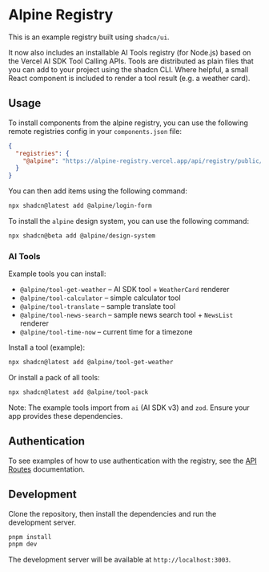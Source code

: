 # Alpine Registry

This is an example registry built using `shadcn/ui`.

It now also includes an installable AI Tools registry (for Node.js) based on the Vercel AI SDK Tool Calling APIs. Tools are distributed as plain files that you can add to your project using the shadcn CLI. Where helpful, a small React component is included to render a tool result (e.g. a weather card).

## Usage

To install components from the alpine registry, you can use the following remote registries config in your `components.json` file:

```json
{
  "registries": {
    "@alpine": "https://alpine-registry.vercel.app/api/registry/public/{name}"
  }
}
```

You can then add items using the following command:

```bash
npx shadcn@latest add @alpine/login-form
```

To install the `alpine` design system, you can use the following command:

```bash
npx shadcn@beta add @alpine/design-system
```

### AI Tools

Example tools you can install:

- `@alpine/tool-get-weather` – AI SDK tool + `WeatherCard` renderer
- `@alpine/tool-calculator` – simple calculator tool
- `@alpine/tool-translate` – sample translate tool
- `@alpine/tool-news-search` – sample news search tool + `NewsList` renderer
- `@alpine/tool-time-now` – current time for a timezone

Install a tool (example):

```bash
npx shadcn@latest add @alpine/tool-get-weather
```

Or install a pack of all tools:

```bash
npx shadcn@latest add @alpine/tool-pack
```

Note: The example tools import from `ai` (AI SDK v3) and `zod`. Ensure your app provides these dependencies.

## Authentication

To see examples of how to use authentication with the registry, see the [API Routes](./app/api/registry/README.md) documentation.

## Development

Clone the repository, then install the dependencies and run the development server.

```bash
pnpm install
pnpm dev
```

The development server will be available at `http://localhost:3003`.
